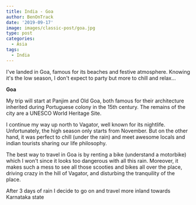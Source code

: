 ```yaml
---
title: India - Goa
author: BenOnTrack
date: '2019-09-17'
image: images/classic-post/goa.jpg
type: post
categories:
  - Asia
tags:
  - India
---
```


I've landed in Goa, famous for its beaches and festive atmosphere. Knowing it's the low season, I don't expect to party but more to chill and relax...


<b> Goa </b>

My trip will start at Panjim and Old Goa, both famous for their architecture inherited during Portuguese colony in the 15th century. The remains of the city are a UNESCO World Heritage Site.




I continue my way up north to Vagator, well known for its nightlife. Unfortunately, the high season only starts from November. But on the other hand, it was perfect to chill (under the rain) and meet awesome locals and indian tourists sharing our life philosophy.

The best way to travel in Goa is by renting a bike (understand a motorbike) which I won't since it looks too dangerous with all this rain.
Moreover, it makes such a mess to see all those scooties and bikes all over the place, driving crazy in the hill of Vagator, and disturbing the tranquility of the place.





After 3 days of rain I decide to go on and travel more inland towards Karnataka state